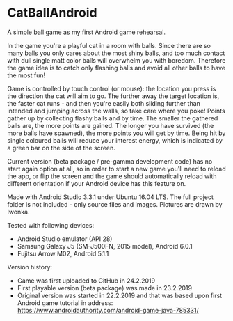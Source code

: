 # CatBallAndroid
A simple ball game as my first Android game rehearsal.

In the game you're a playful cat in a room with balls. Since there are so many balls you only cares about the most shiny balls, and too much contact with dull single matt color balls will overwhelm you with boredom. Therefore the game idea is to catch only flashing balls and avoid all other balls to have the most fun!

Game is controlled by touch control (or mouse): the location you press is the direction the cat will aim to go. The further away the target location is, the faster cat runs - and then you're easily both sliding further than intended and jumping across the walls, so take care where you poke! Points gather up by collecting flashy balls and by time. The smaller the gathered balls are, the more points are gained. The longer you have survived (the more balls have spawned), the more points you will get by time. Being hit by single coloured balls will reduce your interest energy, which is indicated by a green bar on the side of the screen.

Current version (beta package / pre-gamma development code) has no start again option at all, so in order to start a new game you'll need to reload the app, or flip the screen and the game should automatically reload with different orientation if your Android device has this feature on.

Made with Android Studio 3.3.1 under Ubuntu 16.04 LTS. The full project folder is not included - only source files and images. Pictures are drawn by Iwonka.

Tested with following devices:
- Android Studio emulator (API 28)
- Samsung Galaxy J5 (SM-J500FN, 2015 model), Android 6.0.1
- Fujitsu Arrow M02, Android 5.1.1

Version history:
- Game was first uploaded to GitHub in 24.2.2019
- First playable version (beta package) was made in 23.2.2019
- Original version was started in 22.2.2019 and that was based upon first Android game tutorial in address: https://www.androidauthority.com/android-game-java-785331/ 
